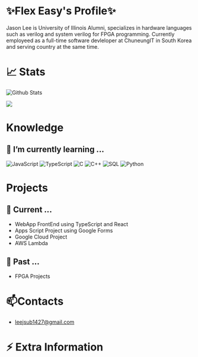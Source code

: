 # ✨Flex Easy's Profile✨

Jason Lee is University of Illinois Alumni, specializes in hardware languages such as verilog and system verilog for FPGA programming.
Currently employeed as a full-time software devleloper at ChuneungIT in South Korea and serving country at the same time. 

# 📈 Stats

![Github Stats](https://github-readme-stats.vercel.app/api?username=FlexEasy&theme=blue-red)

<a href="https://github.com/m0rp43us">
  <img align="center" src="https://github-readme-stats.vercel.app/api/top-langs/?username=FlexEasy&theme=blue-red" />
</a>

# Knowledge 
## 🌱 I’m currently learning ...

![JavaScript](https://img.shields.io/badge/-JavaScript-000?&logo=JavaScript)
![TypeScript](https://img.shields.io/badge/-TypeScript-000?&logo=TypeScript)
![C](https://img.shields.io/badge/-C-000?&logo=C)
![C++](https://img.shields.io/badge/-C++-000?&logo=c%2b%2b&logoColor=00599C)
![SQL](https://img.shields.io/badge/-SQL-000?&logo=MySQL)
![Python](https://img.shields.io/badge/-Python-000?&logo=Python)

# Projects 
## 🔭 Current ...
 
- WebApp FrontEnd using TypeScript and React
- Apps Script Project using Google Forms
- Google Cloud Project
- AWS Lambda

## 🔭 Past ...

- FPGA Projects 

# 📫Contacts 

- leejsub1427@gmail.com

# ⚡ Extra Information
